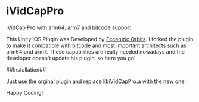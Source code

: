 # iVidCapPro
iVidCap Pro with arm64, arm7 and bitcode support

This Unity iOS Plugin was Developed by [Eccentric Orbits][1].
I forked the plugin to make it compatible with bitcode and most important architects such as arm64 and arm7.
These capabilities are really needed nowadays and the developer doesn't update his plugin, so here you go!

##Installation##

Just use [the orginal plugin][2] and replace libiVidCapPro.a with the new one.

Happy Coding!

[1]: http://eccentric-orbits.com/eoe/site/ividcappro-unity-plugin
[2]: http://eccentric-orbits.com/eoe/downloads/iVidCapProFull_1_6.unitypackage
